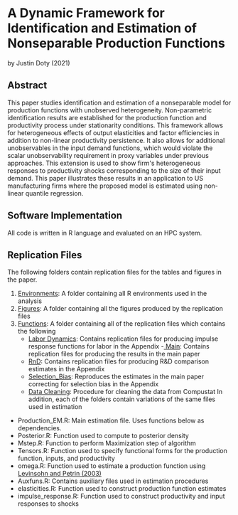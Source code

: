 # A Dynamic Framework for Identification and Estimation of Nonseparable Production Functions
by Justin Doty (2021)
## Abstract
This paper studies identification and estimation of a nonseparable model for production functions with unobserved heterogeneity. Non-parametric identification results are established for the production function and productivity process under stationarity conditions. This framework allows for heterogeneous effects of output elasticities and factor efficiencies in addition to non-linear productivity persistence. It also allows for additional unobservables in the input demand functions, which would violate the scalar unobservability requirement in proxy variables under previous approaches. This extension is used to show firm's heterogeneous responses to productivity shocks corresponding to the size of their input demand. This paper illustrates these results in an application to US manufacturing firms where the proposed model is estimated using non-linear quantile regression. 

## Software Implementation
All code is written in R language and evaluated on an HPC system.

## Replication Files
The following folders contain replication files for the tables and figures in the paper.
1. [Environments](/Environments): A folder containing all R environments used in the analysis
2. [Figures](/Figures): A folder containing all the figures produced by the replication files
3. [Functions](/Functions): A folder containing all of the replication files which contains the following
	- [Labor Dynamics](/Functions/Labor_Dynamics): Contains replication files for producing impulse response functions for labor in the Appendix
	-[ Main](/Functions/Main): Contains replication files for producing the results in the main paper
	- [RnD](/Functions/RnD): Contains replication files for producing R&D comparison estimates in the Appendix 
	- [Selection_Bias](/Functions/Selection_Bias): Reproduces the estimates in the main paper correcting for selection bias in the Appendix
	- [Data Cleaning](/Functions/Compustat_Cleaning.R): Procedure for cleaning the data from Compustat
In addition, each of the folders contain variations of the same files used in estimation
- Production_EM.R: Main estimation file. Uses functions below as dependencies.
- Posterior.R: Function used to compute to posterior density
- Mstep.R: Function to perform Maximization step of algorithm
- Tensors.R: Function used to specify functional forms for the production function, inputs, and productivity
- omega.R: Function used to estimate a production function using [Levinsohn and Petrin (2003)](https://doi.org/10.1111/1467-937X.00246)
- Auxfuns.R: Contains auxiliary files used in estimation procedures
- elasticities.R: Function used to construct production function estimates
- impulse_response.R: Function used to construct productivity and input responses to shocks


